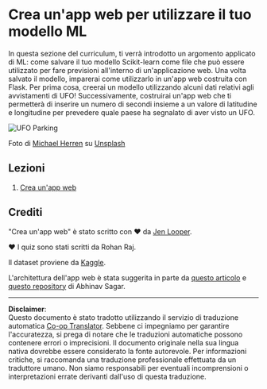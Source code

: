 <!--
CO_OP_TRANSLATOR_METADATA:
{
  "original_hash": "9836ff53cfef716ddfd70e06c5f43436",
  "translation_date": "2025-08-29T21:34:48+00:00",
  "source_file": "3-Web-App/README.md",
  "language_code": "it"
}
-->
# Crea un'app web per utilizzare il tuo modello ML

In questa sezione del curriculum, ti verrà introdotto un argomento applicato di ML: come salvare il tuo modello Scikit-learn come file che può essere utilizzato per fare previsioni all'interno di un'applicazione web. Una volta salvato il modello, imparerai come utilizzarlo in un'app web costruita con Flask. Per prima cosa, creerai un modello utilizzando alcuni dati relativi agli avvistamenti di UFO! Successivamente, costruirai un'app web che ti permetterà di inserire un numero di secondi insieme a un valore di latitudine e longitudine per prevedere quale paese ha segnalato di aver visto un UFO.

![UFO Parking](../../../translated_images/ufo.9e787f5161da9d4d1dafc537e1da09be8210f2ee996cb638aa5cee1d92867a04.it.jpg)

Foto di <a href="https://unsplash.com/@mdherren?utm_source=unsplash&utm_medium=referral&utm_content=creditCopyText">Michael Herren</a> su <a href="https://unsplash.com/s/photos/ufo?utm_source=unsplash&utm_medium=referral&utm_content=creditCopyText">Unsplash</a>

## Lezioni

1. [Crea un'app web](1-Web-App/README.md)

## Crediti

"Crea un'app web" è stato scritto con ♥️ da [Jen Looper](https://twitter.com/jenlooper).

♥️ I quiz sono stati scritti da Rohan Raj.

Il dataset proviene da [Kaggle](https://www.kaggle.com/NUFORC/ufo-sightings).

L'architettura dell'app web è stata suggerita in parte da [questo articolo](https://towardsdatascience.com/how-to-easily-deploy-machine-learning-models-using-flask-b95af8fe34d4) e [questo repository](https://github.com/abhinavsagar/machine-learning-deployment) di Abhinav Sagar.

---

**Disclaimer**:  
Questo documento è stato tradotto utilizzando il servizio di traduzione automatica [Co-op Translator](https://github.com/Azure/co-op-translator). Sebbene ci impegniamo per garantire l'accuratezza, si prega di notare che le traduzioni automatiche possono contenere errori o imprecisioni. Il documento originale nella sua lingua nativa dovrebbe essere considerato la fonte autorevole. Per informazioni critiche, si raccomanda una traduzione professionale effettuata da un traduttore umano. Non siamo responsabili per eventuali incomprensioni o interpretazioni errate derivanti dall'uso di questa traduzione.